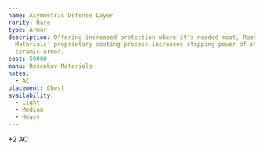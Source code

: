 ```yaml
---
name: Asymmetric Defense Layer
rarity: Rare
type: Armor
description: Offering increased protection where it's needed most, Rosenkov
  Materials' proprietary coating process increases stopping power of standard
  ceramic armor.
cost: 50000
manu: Rosenkov Materials
notes:
  - AC
placement: Chest
availability:
  - Light
  - Medium
  - Heavy
---
```

+2 AC
